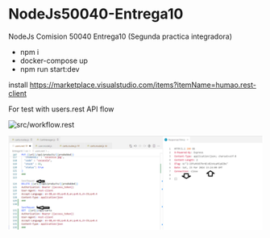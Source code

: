 # NodeJs50040-Entrega10

NodeJs Comision 50040 Entrega10 (Segunda practica integradora)

- npm i
- docker-compose up
- npm run start:dev

install https://marketplace.visualstudio.com/items?itemName=humao.rest-client

For test with users.rest API flow

![src/workflow.rest](https://github.com/moliveto/NodeJs50040-Entrega10/blob/main/src/workflow.rest)

![Ejemplo](https://github.com/moliveto/NodeJs50040-Entrega10/blob/main/howto-rest.png)

